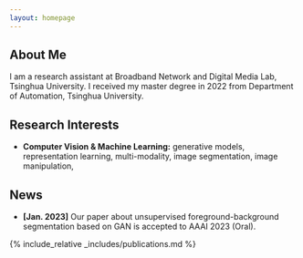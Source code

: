 ```yaml
---
layout: homepage
---
```


## About Me

I am a research assistant at Broadband Network and Digital Media Lab, Tsinghua University. I received my master degree in 2022 from Department of Automation, Tsinghua University.

## Research Interests

<!-- - **Computer Vision:** image recognition, image generation, video captioning
- **Machine Learning:** meta-learning, incremental learning, transfer learning -->

- **Computer Vision & Machine Learning:** generative models, representation learning, multi-modality, image segmentation, image manipulation, 

## News

- **[Jan. 2023]** Our paper about unsupervised foreground-background segmentation based on GAN is accepted to AAAI 2023 (Oral).


{% include_relative _includes/publications.md %}

<!-- {% include_relative _includes/services.md %} -->
